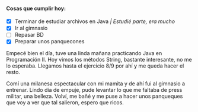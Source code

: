 
#### Cosas que cumplir hoy: 
- [x] Terminar de estudiar archivos en Java *| Estudié parte, era mucho*
- [x] Ir al gimnasio
- [ ] Repasar BD
- [x] Preparar unos panquecones

Empecé bien el día, tuve una linda mañana practicando Java en Programación II. Hoy vimos los métodos String, bastante interesante, no me lo esperaba. Llegamos hasta el ejercicio 8/9 por ahí y me queda hacer el resto.

Comí una milanesa espectacular con mi mamita y de ahí fui al gimnasio a entrenar. Lindo día de empuje, pude levantar lo que me faltaba de press militar, una belleza.
Volví, me bañé y me puse a hacer unos panqueques que voy a ver que tal salieron, espero que ricos.


